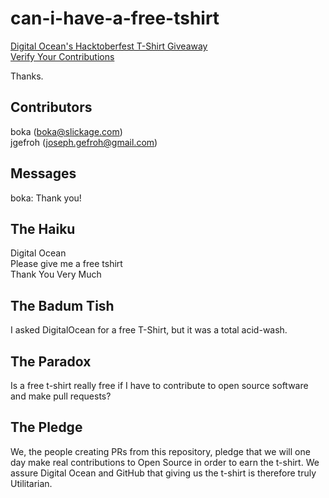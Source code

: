 # can-i-have-a-free-tshirt
[Digital Ocean's Hacktoberfest T-Shirt Giveaway](https://hacktoberfest.digitalocean.com/)  
[Verify Your Contributions](http://hf.heidilabs.com/?utm_medium=community&utm_source=hacktoberfest&utm_campaign=digest2)  

Thanks.

## Contributors
boka (boka@slickage.com)  
jgefroh (joseph.gefroh@gmail.com)

## Messages
boka:  Thank you!


## The Haiku
Digital Ocean  
Please give me a free tshirt  
Thank You Very Much  

## The Badum Tish
I asked DigitalOcean for a free T-Shirt, but it was a total acid-wash.

## The Paradox
Is a free t-shirt really free if I have to contribute to open source software and make pull requests?

## The Pledge
We, the people creating PRs from this repository, pledge that we will one day make real contributions to Open Source in order to earn the t-shirt. We assure Digital Ocean and GitHub that giving us the t-shirt is therefore truly Utilitarian.
